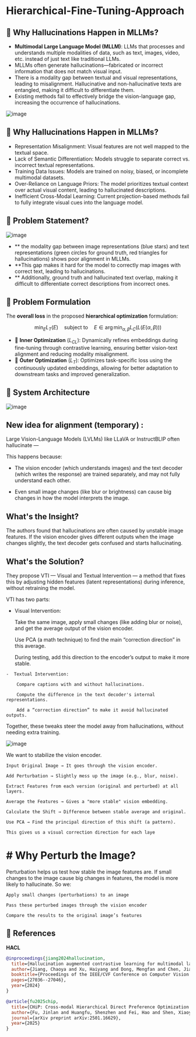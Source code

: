 # Hierarchical-Fine-Tuning-Approach
## 🔴 Why Hallucinations Happen in MLLMs?
- **Multimodal Large Language Model (MLLM)**: LLMs that processes and understands multiple
modalities of data, such as text, images, video, etc. instead of just text like traditional LLMs.
- MLLMs often generate hallucinations—fabricated or incorrect information that does not
match visual input.
- There is a modality gap between textual and visual representations, leading to misalignment.
Hallucinative and non-hallucinative texts are entangled, making it difficult to differentiate
them.
- Existing methods fail to effectively bridge the vision-language gap, increasing the
occurrence of hallucinations.


![image](https://github.com/user-attachments/assets/2a0d2fe4-48c5-4bc9-988c-f3b2c1402b25)

## 🔴 Why Hallucinations Happen in MLLMs?
- Representation Misalignment: Visual features are not well mapped to the textual space.
- Lack of Semantic Differentiation: Models struggle to separate correct vs. incorrect textual
representations.
- Training Data Issues: Models are trained on noisy, biased, or incomplete multimodal
datasets.
- Over-Reliance on Language Priors: The model prioritizes textual context over actual visual
content, leading to hallucinated descriptions.
- Inefficient Cross-Modal Learning: Current projection-based methods fail to fully integrate
visual cues into the language model.
## 🔴 Problem Statement?

![image](https://github.com/user-attachments/assets/b111a550-c3ca-43e5-9da4-d4ad09f1f877)


- ** the modality gap between
image representations (blue stars) and text
representations (green circles for ground
truth, red triangles for hallucinations) shows
poor alignment in MLLMs.
- **This gap makes it hard for the model to
correctly map images with correct text,
leading to hallucinations.
- ** Additionally, ground truth and hallucinated
text overlap, making it difficult to
differentiate correct descriptions from
incorrect ones.

## 🔴 Problem Formulation

The **overall loss** in the proposed **hierarchical optimization** formulation:

$$
\min_E L_T(E) \quad \text{subject to} \quad E \in \arg\min_{\alpha, \beta} L_C(L(E(\alpha, \beta)))
$$

- 🔹 **Inner Optimization** (_L<sub>CL</sub>_): Dynamically refines embeddings during fine-tuning through contrastive learning, ensuring better vision-text alignment and reducing modality misalignment.
- 🔹 **Outer Optimization** (_L<sub>T</sub>_): Optimizes task-specific loss using the continuously updated embeddings, allowing for better adaptation to downstream tasks and improved generalization.

## 🔴 System Architecture

![image](https://github.com/user-attachments/assets/d8373b50-bbaa-4997-83d0-142bea636f2c)




## New idea for  alignment (temporary) :
Large Vision-Language Models (LVLMs) like LLaVA or InstructBLIP often hallucinate — 

This happens because:

   -  The vision encoder (which understands images) and the text decoder (which writes the response) are trained separately, and may not fully understand each other.

   -  Even small image changes (like blur or brightness) can cause big changes in how the model interprets the image.

## What's the Insight?

The authors found that hallucinations are often caused by unstable image features. If the vision encoder gives different outputs when the image changes slightly, the text decoder gets confused and starts hallucinating.
## What's the Solution?

They propose VTI — Visual and Textual Intervention — a method that fixes this by adjusting hidden features (latent representations) during inference, without retraining the model.

VTI has two parts:

  -   Visual Intervention:

        Take the same image, apply small changes (like adding blur or noise), and get the average output of the vision encoder.

        Use PCA (a math technique) to find the main “correction direction” in this average.

        During testing, add this direction to the encoder’s output to make it more stable.

    -  Textual Intervention:

        Compare captions with and without hallucinations.

        Compute the difference in the text decoder's internal representations.

        Add a “correction direction” to make it avoid hallucinated outputs.

Together, these tweaks steer the model away from hallucinations, without needing extra training.


![image](https://github.com/user-attachments/assets/f8a8ccaa-141a-4231-8822-e8647a70759c)

We want to stabilize the vision encoder.

    Input Original Image → It goes through the vision encoder.

    Add Perturbation → Slightly mess up the image (e.g., blur, noise).

    Extract Features from each version (original and perturbed) at all layers.

    Average the Features → Gives a "more stable" vision embedding.

    Calculate the Shift → Difference between stable average and original.

    Use PCA → Find the principal direction of this shift (a pattern).

    This gives us a visual correction direction for each laye



# # Why Perturb the Image?

Perturbation helps us test how stable the image features are. If small changes to the image cause big changes in features, the model is more likely to hallucinate. So we:

    Apply small changes (perturbations) to an image

    Pass these perturbed images through the vision encoder

    Compare the results to the original image’s features



## 🔴 References

**HACL**  
```bibtex
@inproceedings{jiang2024hallucination,
  title={Hallucination augmented contrastive learning for multimodal large language model},
  author={Jiang, Chaoya and Xu, Haiyang and Dong, Mengfan and Chen, Jiaxing and Ye, Wei and Yan, Ming and Ye, Qinghao and Zhang, Ji and Huang, Fei and Zhang, Shikun},
  booktitle={Proceedings of the IEEE/CVF Conference on Computer Vision and Pattern Recognition},
  pages={27036--27046},
  year={2024}
}

@article{fu2025chip,
  title={CHiP: Cross-modal Hierarchical Direct Preference Optimization for Multimodal LLMs},
  author={Fu, Jinlan and Huangfu, Shenzhen and Fei, Hao and Shen, Xiaoyu and Hooi, Bryan and Qiu, Xipeng and Ng, See-Kiong},
  journal={arXiv preprint arXiv:2501.16629},
  year={2025}
}



